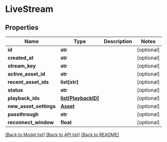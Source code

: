# LiveStream

## Properties
Name | Type | Description | Notes
------------ | ------------- | ------------- | -------------
**id** | **str** |  | [optional] 
**created_at** | **str** |  | [optional] 
**stream_key** | **str** |  | [optional] 
**active_asset_id** | **str** |  | [optional] 
**recent_asset_ids** | **list[str]** |  | [optional] 
**status** | **str** |  | [optional] 
**playback_ids** | [**list[PlaybackID]**](PlaybackID.md) |  | [optional] 
**new_asset_settings** | [**Asset**](Asset.md) |  | [optional] 
**passthrough** | **str** |  | [optional] 
**reconnect_window** | **float** |  | [optional] 

[[Back to Model list]](../README.md#documentation-for-models) [[Back to API list]](../README.md#documentation-for-api-endpoints) [[Back to README]](../README.md)



